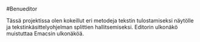 #Benueditor

Tässä projektissa olen kokeillut eri metodeja tekstin tulostamiseksi näytölle ja
tekstinkäsittelyohjelman splittien hallitsemiseksi. Editorin ulkonäkö muistuttaa
Emacsin ulkonäköä.
